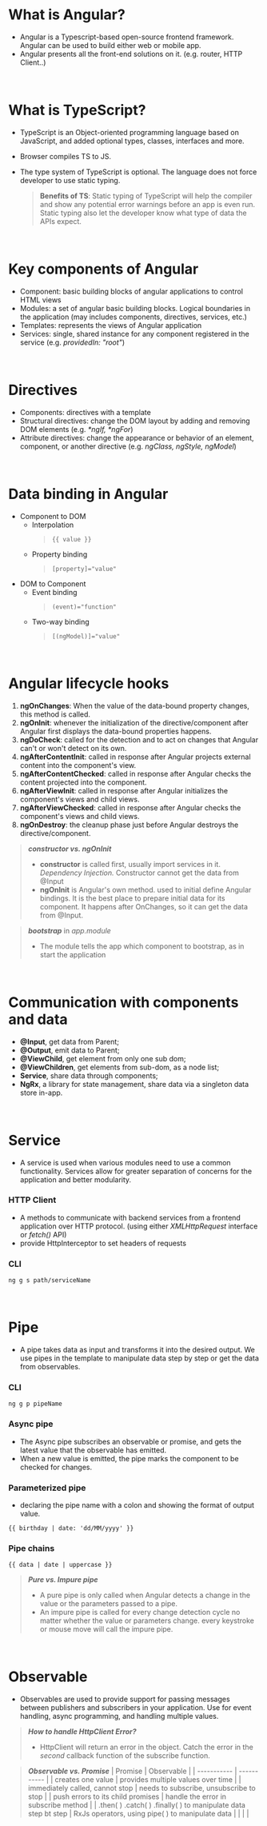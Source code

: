 # What is Angular?
- Angular is a Typescript-based open-source frontend framework. Angular can be used to build either web or mobile app.
- Angular presents all the front-end solutions on it. (e.g. router, HTTP Client..)

</br>

# What is TypeScript?
- TypeScript is an Object-oriented programming language based on JavaScript, and added optional types, classes, interfaces and more.
- Browser compiles TS to JS.
- The type system of TypeScript is optional. The language does not force developer to use static typing.

  > **Benefits of TS**: Static typing of TypeScript will help the compiler and show any potential error warnings before an app is even run. Static typing also let the developer know what type of data the APIs expect.
  
</br>

# Key components of Angular
- Component: basic building blocks of angular applications to control HTML views
- Modules: a set of angular basic building blocks. Logical boundaries in the application (may includes components, directives, services, etc.)
- Templates: represents the views of Angular application
- Services: single, shared instance for any component registered in the service (e.g. _providedIn: "root"_)
 
</br>

# Directives
- Components: directives with a template
- Structural directives: change the DOM layout by adding and removing DOM elements (e.g. _*ngIf, *ngFor_)
- Attribute directives: change the appearance or behavior of an element, component, or another directive (e.g. _ngClass, ngStyle, ngModel_)
 
</br>

# Data binding in Angular
- Component to DOM
  - Interpolation
    > ``` {{ value }} ```
  - Property binding
    > ``` [property]="value" ```
- DOM to Component
  - Event binding
    > ``` (event)="function" ```
  - Two-way binding
    > ``` [(ngModel)]="value" ```
 
</br>

# Angular lifecycle hooks

1. **ngOnChanges**: When the value of the data-bound property changes, this method is called.
2. **ngOnInit**: whenever the initialization of the directive/component after Angular first displays the data-bound properties happens.
3. **ngDoCheck**: called for the detection and to act on changes that Angular can't or won't detect on its own.
4. **ngAfterContentInit**: called in response after Angular projects external content into the component's view.
5. **ngAfterContentChecked**: called in response after Angular checks the content projected into the component.
6. **ngAfterViewInit**: called in response after Angular initializes the component's views and child views.
7. **ngAfterViewChecked**: called in response after Angular checks the component's views and child views.
8. **ngOnDestroy**: the cleanup phase just before Angular destroys the directive/component.

> **_constructor vs. ngOnInit_**
> - **constructor** is called first, usually import services in it. _Dependency Injection._ Constructor cannot get the data from @Input
> - **ngOnInit** is Angular's own method. used to initial define Angular bindings. It is the best place to prepare initial data for its component. It happens after OnChanges, so it can get the data from @Input.

>  **_bootstrap_** in _app.module_
> - The module tells the app which component to bootstrap, as in start the application
 
</br>

# Communication with components and data
- **@Input**, get data from Parent;
- **@Output**, emit data to Parent;
- **@ViewChild**, get element from only one sub dom;
- **@ViewChildren**, get elements from sub-dom, as a node list;
- **Service**, share data through components;
- **NgRx**, a library for state management, share data via a singleton data store in-app.

</br>

# Service
- A service is used when various modules need to use a common functionality. Services allow for greater separation of concerns for the application and better modularity.

### HTTP Client
- A methods to communicate with backend services from a frontend application over HTTP protocol. (using either _XMLHttpRequest_ interface or _fetch()_ API)
- provide HttpInterceptor to set headers of requests

### CLI
```
ng g s path/serviceName
```

</br>

# Pipe
- A pipe takes data as input and transforms it into the desired output. We use pipes in the template to manipulate data step by step or get the data from observables.
### CLI
  ```
  ng g p pipeName
  ```
### Async pipe
- The Async pipe subscribes an observable or promise, and gets the latest value that the observable has emitted.
- When a new value is emitted, the pipe marks the component to be checked for changes.
### Parameterized pipe
  - declaring the pipe name with a colon and showing the format of output value.
  ```
  {{ birthday | date: 'dd/MM/yyyy' }}
  ```
### Pipe chains
  ```
  {{ data | date | uppercase }}
  ```

> **_Pure vs. Impure pipe_**
>  - A pure pipe is only called when Angular detects a change in the value or the parameters passed to a pipe. 
>  - An impure pipe is called for every change detection cycle no matter whether the value or parameters change. every keystroke or mouse move will call the impure pipe.

</br>

# Observable
- Observables are used to provide support for passing messages between publishers and subscribers in your application. Use for event handling, async programming, and handling multiple values.

> **_How to handle HttpClient Error?_**
> - HttpClient will return an error in the object. Catch the error in the _second_ callback function of the subscribe function.

> **_Observable vs. Promise_**
> | Promise | Observable |
> | ----------- | ----------- |
> | creates one value | provides multiple values over time |
> | immediately called, cannot stop | needs to subscribe, unsubscribe to stop |
> | push errors to its child promises | handle the error in subscribe method |
> | .then( ) .catch( ) .finally( ) to manipulate data step bt step | RxJs operators, using pipe( ) to manipulate data |
> | | |

